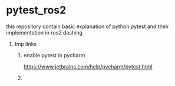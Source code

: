 # pytest_ros2
this repository contain basic explanation of python pytest and their implementation in ros2 dashing

1. Imp links

   1. enable pytest in pycharm

      https://www.jetbrains.com/help/pycharm/pytest.html

   2. 